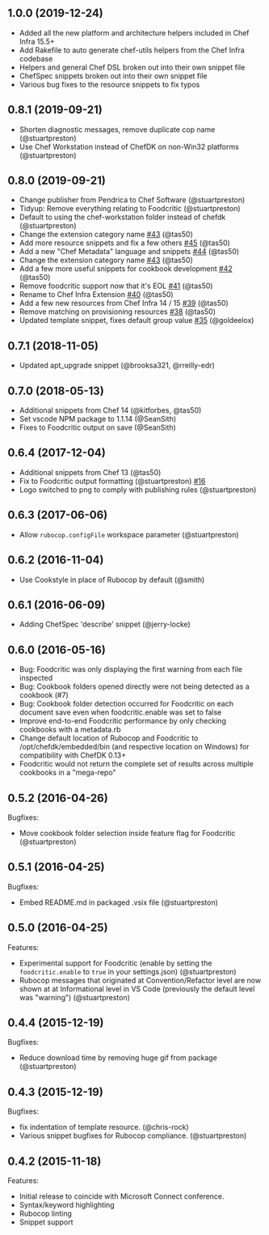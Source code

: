 ## 1.0.0 (2019-12-24)

- Added all the new platform and architecture helpers included in Chef Infra 15.5+
- Add Rakefile to auto generate chef-utils helpers from the Chef Infra codebase
- Helpers and general Chef DSL broken out into their own snippet file
- ChefSpec snippets broken out into their own snippet file
- Various bug fixes to the resource snippets to fix typos

## 0.8.1 (2019-09-21)

 - Shorten diagnostic messages, remove duplicate cop name (@stuartpreston)
 - Use Chef Workstation instead of ChefDK on non-Win32 platforms (@stuartpreston)

## 0.8.0 (2019-09-21)

 - Change publisher from Pendrica to Chef Software (@stuartpreston)
 - Tidyup: Remove everything relating to Foodcritic (@stuartpreston)
 - Default to using the chef-workstation folder instead of chefdk (@stuartpreston)
 - Change the extension category name [#43](https://github.com/chef/vscode-chef/issues/43) (@tas50)
 - Add more resource snippets and fix a few others [#45](https://github.com/chef/vscode-chef/issues/45) (@tas50)
 - Add a new "Chef Metadata" language and snippets [#44](https://github.com/chef/vscode-chef/issues/44) (@tas50)
 - Change the extension category name [#43](https://github.com/chef/vscode-chef/issues/43) (@tas50)
 - Add a few more useful snippets for cookbook development [#42](https://github.com/chef/vscode-chef/issues/42) (@tas50)
 - Remove foodcritic support now that it's EOL [#41](https://github.com/chef/vscode-chef/issues/41) (@tas50)
 - Rename to Chef Infra Extension [#40](https://github.com/chef/vscode-chef/issues/40) (@tas50)
 - Add a few new resources from Chef Infra 14 / 15 [#39](https://github.com/chef/vscode-chef/issues/39) (@tas50)
 - Remove matching on provisioning resources [#38](https://github.com/chef/vscode-chef/issues/38) (@tas50)
 - Updated template snippet, fixes default group value [#35](https://github.com/chef/vscode-chef/issues/35) (@goldeelox)

## 0.7.1 (2018-11-05)
 - Updated apt_upgrade snippet (@brooksa321, @rreilly-edr)

## 0.7.0 (2018-05-13)
 - Additional snippets from Chef 14 (@kitforbes, @tas50)
 - Set vscode NPM package to 1.1.14 (@SeanSith)
 - Fixes to Foodcritic output on save (@SeanSith)

## 0.6.4 (2017-12-04)
 - Additional snippets from Chef 13 (@tas50)
 - Fix to Foodcritic output formatting (@stuartpreston) [#16](https://github.com/chef/vscode-chef/issues/16)
 - Logo switched to png to comply with publishing rules (@stuartpreston)

## 0.6.3 (2017-06-06)
 - Allow `rubocop.configFile` workspace parameter (@stuartpreston)

## 0.6.2 (2016-11-04)
 - Use Cookstyle in place of Rubocop by default (@smith)

## 0.6.1 (2016-06-09)
 - Adding ChefSpec 'describe' snippet (@jerry-locke)

## 0.6.0 (2016-05-16)
 - Bug: Foodcritic was only displaying the first warning from each file inspected
 - Bug: Cookbook folders opened directly were not being detected as a cookbook (#7)
 - Bug: Cookbook folder detection occurred for Foodcritic on each document save even when foodcritic.enable was set to false
 - Improve end-to-end Foodcritic performance by only checking cookbooks with a metadata.rb
 - Change default location of Rubocop and Foodcritic to /opt/chefdk/embedded/bin (and respective location on Windows) for compatibility with ChefDK 0.13+
 - Foodcritic would not return the complete set of results across multiple cookbooks in a "mega-repo"

## 0.5.2 (2016-04-26)

Bugfixes:
 - Move cookbook folder selection inside feature flag for Foodcritic (@stuartpreston)

## 0.5.1 (2016-04-25)

Bugfixes:
 - Embed README.md in packaged .vsix file (@stuartpreston)

## 0.5.0 (2016-04-25)

Features:
 - Experimental support for Foodcritic (enable by setting the ```foodcritic.enable``` to ```true``` in your settings.json) (@stuartpreston)
 - Rubocop messages that originated at Convention/Refactor level are now shown at at Informational level in VS Code (previously the default level was "warning") (@stuartpreston)

## 0.4.4 (2015-12-19)

Bugfixes:
 - Reduce download time by removing huge gif from package (@stuartpreston)

## 0.4.3 (2015-12-19)

Bugfixes:
 - fix indentation of template resource. (@chris-rock)
 - Various snippet bugfixes for Rubocop compliance. (@stuartpreston)

## 0.4.2 (2015-11-18)

Features:
 - Initial release to coincide with Microsoft Connect conference.
 - Syntax/keyword highlighting
 - Rubocop linting
 - Snippet support

